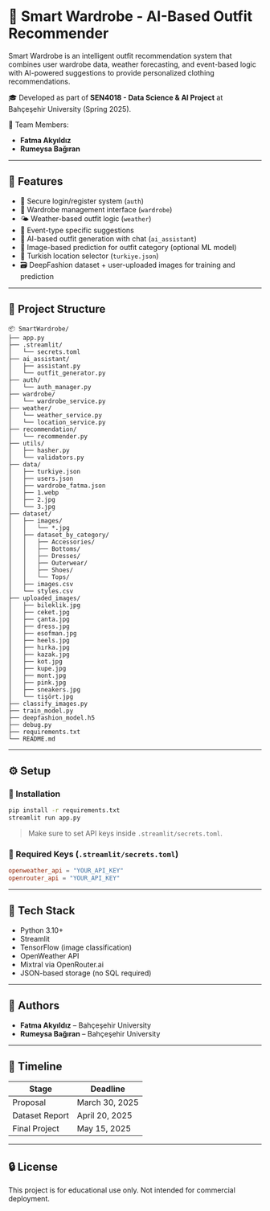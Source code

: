 # 👗 Smart Wardrobe - AI-Based Outfit Recommender

Smart Wardrobe is an intelligent outfit recommendation system that combines user wardrobe data, weather forecasting, and event-based logic with AI-powered suggestions to provide personalized clothing recommendations.

🎓 Developed as part of **SEN4018 - Data Science & AI Project** at Bahçeşehir University (Spring 2025).

👥 Team Members:
- **Fatma Akyıldız**
- **Rumeysa Bağıran**

---

## 🚀 Features

- 🔐 Secure login/register system (`auth`)
- 🧳 Wardrobe management interface (`wardrobe`)
- 🌤 Weather-based outfit logic (`weather`)
- 🎯 Event-type specific suggestions
- 🧠 AI-based outfit generation with chat (`ai_assistant`)
- 📸 Image-based prediction for outfit category (optional ML model)
- 📍 Turkish location selector (`turkiye.json`)
- 🗃️ DeepFashion dataset + user-uploaded images for training and prediction

---

## 📁 Project Structure

```
📦 SmartWardrobe/
├── app.py
├── .streamlit/
│   └── secrets.toml
├── ai_assistant/
│   ├── assistant.py
│   └── outfit_generator.py
├── auth/
│   └── auth_manager.py
├── wardrobe/
│   └── wardrobe_service.py
├── weather/
│   └── weather_service.py
│   └── location_service.py
├── recommendation/
│   └── recommender.py
├── utils/
│   ├── hasher.py
│   └── validators.py
├── data/
│   ├── turkiye.json
│   ├── users.json
│   ├── wardrobe_fatma.json
│   ├── 1.webp
│   ├── 2.jpg
│   └── 3.jpg
├── dataset/
│   ├── images/
│   │   └── *.jpg
│   ├── dataset_by_category/
│   │   ├── Accessories/
│   │   ├── Bottoms/
│   │   ├── Dresses/
│   │   ├── Outerwear/
│   │   ├── Shoes/
│   │   └── Tops/
│   ├── images.csv
│   └── styles.csv
├── uploaded_images/
│   ├── bileklik.jpg
│   ├── ceket.jpg
│   ├── çanta.jpg
│   ├── dress.jpg
│   ├── esofman.jpg
│   ├── heels.jpg
│   ├── hırka.jpg
│   ├── kazak.jpg
│   ├── kot.jpg
│   ├── kupe.jpg
│   ├── mont.jpg
│   ├── pink.jpg
│   ├── sneakers.jpg
│   └── tişört.jpg
├── classify_images.py
├── train_model.py
├── deepfashion_model.h5
├── debug.py
├── requirements.txt
└── README.md
```

---

## ⚙️ Setup

### 🔧 Installation

```bash
pip install -r requirements.txt
streamlit run app.py
```

> Make sure to set API keys inside `.streamlit/secrets.toml`.

### 🔑 Required Keys (`.streamlit/secrets.toml`)

```toml
openweather_api = "YOUR_API_KEY"
openrouter_api = "YOUR_API_KEY"
```

---

## 🧠 Tech Stack

- Python 3.10+
- Streamlit
- TensorFlow (image classification)
- OpenWeather API
- Mixtral via OpenRouter.ai
- JSON-based storage (no SQL required)

---

## 👤 Authors

- **Fatma Akyıldız** – Bahçeşehir University  
- **Rumeysa Bağıran** – Bahçeşehir University

---

## 📅 Timeline

| Stage           | Deadline       |
|----------------|----------------|
| Proposal       | March 30, 2025 |
| Dataset Report | April 20, 2025 |
| Final Project  | May 15, 2025   |

---

## 🔒 License

This project is for educational use only. Not intended for commercial deployment.
